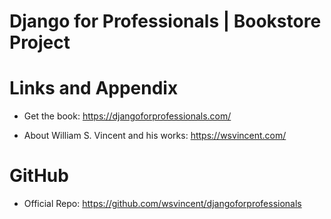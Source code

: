 # Django for Professionals | Bookstore Project



Links and Appendix
========================================================

- Get the book: https://djangoforprofessionals.com/

- About William S. Vincent and his works: https://wsvincent.com/

GitHub
========================================================

- Official Repo: https://github.com/wsvincent/djangoforprofessionals
